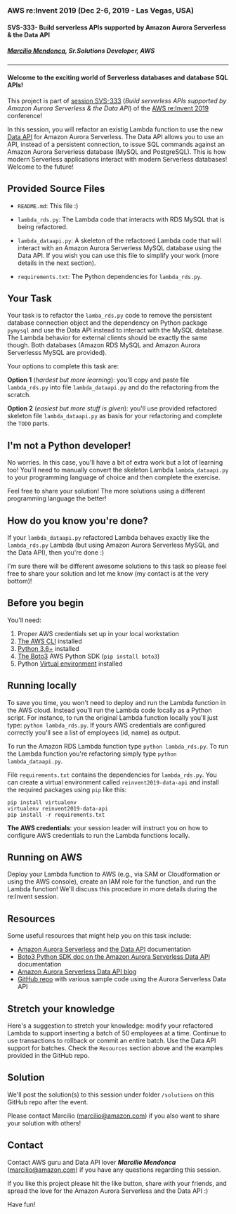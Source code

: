 


### AWS re:Invent 2019 (Dec 2-6, 2019 - Las Vegas, USA)
#### SVS-333- Build serverless APIs supported by Amazon Aurora Serverless & the Data API
##### [Marcilio Mendonca](https://www.linkedin.com/in/marcilio/), Sr.Solutions Developer, AWS

---

#### Welcome to the exciting world of Serverless databases and database SQL APIs!

This project is part of [session SVS-333](https://www.portal.reinvent.awsevents.com/connect/sessionDetail.ww?SESSION_ID=98051&tclass=popup&csrftkn=EP5T-MDKK-9YSA-VZ2O-Y181-V0LU-K0RP-JEL6) (_Build serverless APIs supported by Amazon Aurora Serverless & the Data API_) of the [AWS re:Invent 2019](https://reinvent.awsevents.com/schedule/) conference!

In this session, you will refactor an existig Lambda function to use the new [Data API](https://docs.aws.amazon.com/AmazonRDS/latest/AuroraUserGuide/data-api.html) for Amazon Aurora Serverless. The Data API allows you to use an API, instead of a persistent connection, to issue SQL commands against an Amazon Aurora Serverless database (MySQL and PostgreSQL). This is how modern Serverless applications interact with modern Serverless databases! Welcome to the future!

## Provided Source Files

* `README.md`: This file :)

* `lambda_rds.py`: The Lambda code that interacts with RDS MySQL that is being refactored.

* `lambda_dataapi.py`: A skeleton of the refactored Lambda code that will interact with an Amazon Aurora Serverless MySQL database using the Data API. If you wish you can use this file to simplify your work (more details in the next section).

* `requirements.txt`: The Python dependencies for `lambda_rds.py`.

## Your Task

Your task is to refactor the `lamba_rds.py` code to remove the persistent database connection object and the dependency on Python package `pymysql` and use the Data API instead to interact with the MySQL database. The Lambda behavior for external clients should be exactly the same though. Both databases (Amazon RDS MySQL and Amazon Aurora Serverlesss MySQL are provided).

Your options to complete this task are:

**Option 1** (_hardest but more learning_): you'll copy and paste file `lambda_rds.py` into file `lambda_dataapi.py` and do the refactoring from the scratch.

**Option 2** (_easiest but more stuff is given_): you'll use provided refactored skeleton file `lambda_dataapi.py` as basis for your refactoring and complete the `TODO` parts.

## I'm not a Python developer!

No worries. In this case, you'll have a bit of extra work but a lot of learning too! You'll need to manually convert the skeleton Lambda `lambda_dataapi.py` to your programming language of choice and then complete the exercise.

Feel free to share your solution! The more solutions using a different programming language the better!

## How do you know you're done?

If your `lambda_dataapi.py` refactored Lambda behaves exactly like the `lambda_rds.py` Lambda (but using Amazon Aurora Serverless MySQL and the Data API), then you're done :)

I'm sure there will be different awesome solutions to this task so please feel free to share your solution and let me know (my contact is at the very bottom)!

## Before you begin

You'll need:

1. Proper AWS credentials set up in your local workstation
2. [The AWS CLI](https://aws.amazon.com/cli/) installed
3. [Python 3.6+](https://www.python.org/downloads/) installed
4. [The Boto3](https://aws.amazon.com/sdk-for-python/) AWS Python SDK (`pip install boto3`)
5. Python [Virtual environment](https://virtualenv.pypa.io/en/stable/installation/) installed

## Running locally

To save you time, you won't need to deploy and run the Lambda function in the AWS cloud. Instead you'll run the Lambda code locally as a Python script. For instance, to run the original
Lambda function locally you'll just type: `python lambda_rds.py`. If yours AWS credentials are configured correctly you'll see a list of employees (id, name) as output.

To run the Amazon RDS Lambda function type `python lambda_rds.py`.
To run the Lambda function you're refactoring simply type `python lambda_dataapi.py`.

File `requirements.txt` contains the dependencies for `lambda_rds.py`. You can create a virtual environment called `reinvent2019-data-api` and install the required packages using `pip` like this:

```
pip install virtualenv
virtualenv reinvent2019-data-api
pip install -r requirements.txt
```

__The AWS credentials__: your session leader will instruct you on how to configure AWS credentials to run the Lambda functions locally.

## Running on AWS

Deploy your Lambda function to AWS (e.g., via SAM or Cloudformation or using the AWS console), create an IAM role for the function, and run the Lambda function! We'll discuss this procedure in more details during the re:Invent session.

## Resources

Some useful resources that might help you on this task include:

* [Amazon Aurora Serverless](https://docs.aws.amazon.com/AmazonRDS/latest/AuroraUserGuide/aurora-serverless.how-it-works.html) and [the Data API](https://docs.aws.amazon.com/AmazonRDS/latest/AuroraUserGuide/data-api.html) documentation
* [Boto3 Python SDK doc on the Amazon Aurora Serverless Data API](https://boto3.amazonaws.com/v1/documentation/api/latest/reference/services/rds-data.html) documentation
* [Amazon Aurora Serverless Data API blog](https://aws.amazon.com/blogs/database/using-the-data-api-to-interact-with-an-amazon-aurora-serverless-mysql-database/)
* [GitHub repo](https://github.com/aws-samples/aws-aurora-serverless-data-api-sam/blob/master/examples/dataapi_examples.py) with various sample code using the Aurora Serverless Data API

## Stretch your knowledge

Here's a suggestion to stretch your knowledge: modify your refactored Lambda to
support inserting a batch of 50 employees at a time. Continue to use transactions
to rollback or commit an entire batch. Use the Data API support for batches. Check
the `Resources` section above and the examples provided in the GitHub repo.

## Solution

We'll post the solution(s) to this session under folder `/solutions` on this GitHub repo after the event.

Please contact Marcilio (marcilio@amazon.com) if you also want to share your solution with others! 

## Contact

Contact AWS guru and Data API lover ___Marcilio Mendonca___ (marcilio@amazon.com) if you have any questions regarding this session.

If you like this project please hit the like button, share with your friends, and spread the love for the Amazon Aurora Serverless and the Data API :)

Have fun!
